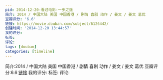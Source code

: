 ```yaml
---
pid: 2014-12-20-看过电影-一步之遥
简介: 2014 / 中国大陆 美国 中国香港 / 剧情 喜剧 动作 / 姜文 / 姜文 葛优
豆瓣评分: '6.6'
链接: https://movie.douban.com/subject/6126442/
创建时间: '2014-12-20 13:44:57'
我的评分:
标签:
评论:
tags: [douban]
categories: [timeline]
---
```

简介:2014 / 中国大陆 美国 中国香港 / 剧情 喜剧 动作 / 姜文 / 姜文 葛优
豆瓣评分:6.6
[链接](https://movie.douban.com/subject/6126442/)
我的评分:
标签:
评论:
